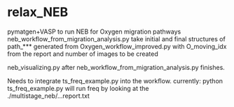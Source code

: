 # relax_NEB
pymatgen+VASP to run NEB for Oxygen migration pathways
neb_workflow_from_migration_analysis.py take initial and final structures of path_*** generated from Oxygen_workflow_improved.py with O_moving_idx from the report and number of images to be created

neb_visualizing.py after neb_workflow_from_migration_analysis.py finishes.

Needs to integrate ts_freq_example.py into the workflow.
currently: python ts_freq_example.py will run freq by looking at the ./multistage_neb/...report.txt
